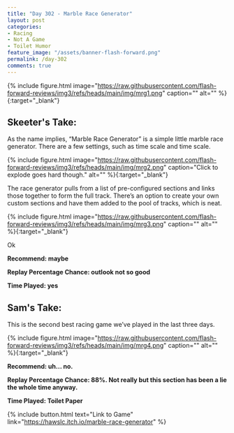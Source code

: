 ```yaml
---
title: "Day 302 - Marble Race Generator"
layout: post
categories:
- Racing
- Not A Game
- Toilet Humor
feature_image: "/assets/banner-flash-forward.png"
permalink: /day-302
comments: true
---
```


{% include figure.html image="https://raw.githubusercontent.com/flash-forward-reviews/img3/refs/heads/main/img/mrg1.png" caption="" alt="" %}{:target="_blank"}
 
## Skeeter's Take:

As the name implies, “Marble Race Generator” is a simple little marble race generator. There are a few settings, such as time scale and time scale. 

{% include figure.html image="https://raw.githubusercontent.com/flash-forward-reviews/img3/refs/heads/main/img/mrg2.png" caption="Click to explode goes hard though." alt="" %}{:target="_blank"}

The race generator pulls from a list of pre-configured sections and links those together to form the full track. There’s an option to create your own custom sections and have them added to the pool of tracks, which is neat. 

{% include figure.html image="https://raw.githubusercontent.com/flash-forward-reviews/img3/refs/heads/main/img/mrg3.png" caption="" alt="" %}{:target="_blank"}

Ok
 
**Recommend: maybe**

**Replay Percentage Chance: outlook not so good**

**Time Played: yes**

## Sam's Take:

This is the second best racing game we’ve played in the last three days.

{% include figure.html image="https://raw.githubusercontent.com/flash-forward-reviews/img3/refs/heads/main/img/mrg4.png" caption="" alt="" %}{:target="_blank"}

**Recommend: uh... no.**

**Replay Percentage Chance: 88%. Not really but this section has been a lie the whole time anyway.**

**Time Played: Toilet Paper**

{% include button.html text="Link to Game" link="https://hawslc.itch.io/marble-race-generator" %}